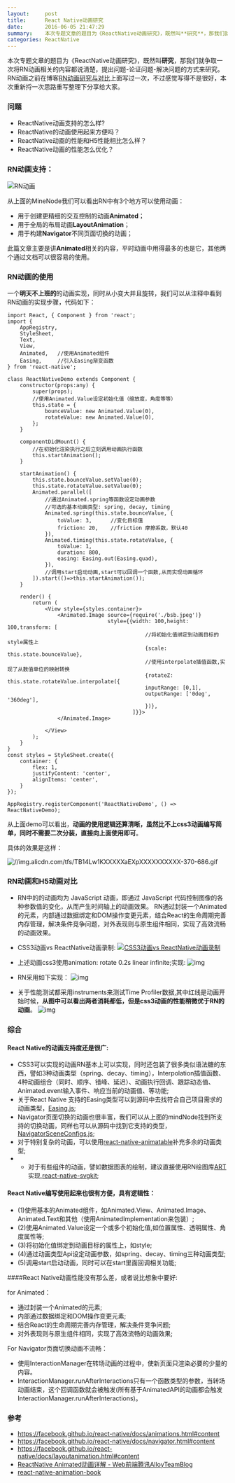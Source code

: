 ```yaml
---
layout:     post
title:      React Native动画研究
date:       2016-06-05 21:47:29
summary:    本次专题文章的题目为《ReactNative动画研究》，既然叫**研究**，那我们就争取一次将RN动画相关的内容都说清楚，提出问题-论证问题-解决问题的方式来研究。RN动画之前在博客[RN动画研究与对比](http://tw93.github.io/2016-04-05/the-thinking-about-react-native-animated.html)上面写过一次，不过感觉写得不是很好，本次重新捋一次思路重写整理下分享给大家。
categories: ReactNative
---
```


本次专题文章的题目为《ReactNative动画研究》，既然叫**研究**，那我们就争取一次将RN动画相关的内容都说清楚，提出问题-论证问题-解决问题的方式来研究。RN动画之前在博客[RN动画研究与对比](http://tw93.github.io/2016-04-05/the-thinking-about-react-native-animated.html)上面写过一次，不过感觉写得不是很好，本次重新捋一次思路重写整理下分享给大家。

### 问题
- ReactNative动画支持的怎么样?
- ReactNative的动画使用起来方便吗？
- ReactNative动画的性能和H5性能相比怎么样？
- ReactNative动画的性能怎么优化？

###  RN动画支持：

![RN动画](https://img.alicdn.com/tfs/TB1HDwhKXXXXXcraXXXXXXXXXXX-1225-1716.png)

从上面的MineNode我们可以看出RN中有3个地方可以使用动画：

- 用于创建更精细的交互控制的动画**Animated**；
- 用于全局的布局动画**LayoutAnimation**；
- 用于构建**Navigator**不同页面切换的动画；

此篇文章主要是讲**Animated**相关的内容，平时动画中用得最多的也是它，其他两个通过文档可以很容易的使用。

### RN动画的使用

一个**明天不上班的**的动画实现，同时从小变大并且旋转，我们可以从注释中看到RN动画的实现步骤，代码如下：

```
import React, { Component } from 'react';
import {
    AppRegistry,
    StyleSheet,
    Text,
    View,
    Animated,   //使用Animated组件
    Easing,     //引入Easing渐变函数
} from 'react-native';

class ReactNativeDemo extends Component {
    constructor(props:any) {
        super(props);
        //使用Animated.Value设定初始化值（缩放度，角度等等）
        this.state = {
            bounceValue: new Animated.Value(0),
            rotateValue: new Animated.Value(0),
        };
    }

    componentDidMount() {
        //在初始化渲染执行之后立刻调用动画执行函数
        this.startAnimation();
    }

    startAnimation() {
        this.state.bounceValue.setValue(0);
        this.state.rotateValue.setValue(0);
        Animated.parallel([
            //通过Animated.spring等函数设定动画参数
            //可选的基本动画类型: spring, decay, timing
            Animated.spring(this.state.bounceValue, {
                toValue: 3,      //变化目标值
                friction: 20,    //friction 摩擦系数，默认40
            }),
            Animated.timing(this.state.rotateValue, {
                toValue: 1,
                duration: 800,
                easing: Easing.out(Easing.quad),
            }),
            //调用start启动动画,start可以回调一个函数,从而实现动画循环
        ]).start(()=>this.startAnimation());
    }

    render() {
        return (
            <View style={styles.container}>
                <Animated.Image source={require('./bsb.jpeg')}
                                style={{width: 100,height: 100,transform: [
                                            //将初始化值绑定到动画目标的style属性上
                                            {scale: this.state.bounceValue},
                                            //使用interpolate插值函数,实现了从数值单位的映射转换
                                            {rotateZ: this.state.rotateValue.interpolate({
                                            inputRange: [0,1],
                                            outputRange: ['0deg', '360deg'],
                                            })},
                                        ]}}>
                </Animated.Image>

            </View>
        );
    }
}
const styles = StyleSheet.create({
    container: {
        flex: 1,
        justifyContent: 'center',
        alignItems: 'center',
    }
});

AppRegistry.registerComponent('ReactNativeDemo', () => ReactNativeDemo);

```
从上面demo可以看出，**动画的使用逻辑还算清晰，虽然比不上css3动画编写简单，同时不需要二次分装，直接向上面使用即可**。

具体的效果是这样：

![//img.alicdn.com/tfs/TB14Lw1KXXXXXaEXpXXXXXXXXXX-370-686.gif](https://img.alicdn.com/tfs/TB14Lw1KXXXXXaEXpXXXXXXXXXX-370-686.gif)


###  RN动画和H5动画对比
  - RN中的的动画均为 JavaScript 动画，即通过 JavaScript 代码控制图像的各种参数值的变化，从而产生时间轴上的动画效果。 RN通过封装一个Animated的元素，内部通过数据绑定和DOM操作变更元素，结合React的生命周期完善内存管理，解决条件竞争问题，对外表现则与原生组件相同，实现了高效流畅的动画效果。
  
  - CSS3动画vs ReactNative动画录制:
  [![CSS3动画vs ReactNative动画录制](https://img.alicdn.com/tfs/TB1JD1sMpXXXXa7XVXXXXXXXXXX-529-439.png)](http://cloud.video.taobao.com/play/u/737512883/p/1/e/6/t/1/36938589.mp4)

  - 上述动画css3使用animation: rotate 0.2s linear infinite;实现:
    ![img](https://img.alicdn.com/tfs/TB1vwKwMpXXXXXdXVXXXXXXXXXX-707-487.png)

  - RN采用如下实现：
    ![img](http://img.alicdn.com/tfs/TB1FdhKMpXXXXXRXVXXXXXXXXXX-573-255.png) 

  - 关于性能测试都采用instruments来测试Time Profiler数据,其中红线是动画开始时候，**从图中可以看出两者消耗都低，但是css3动画的性能稍微优于RN的动画**。
![img](https://img.alicdn.com/tfs/TB15mlYMpXXXXbnXpXXXXXXXXXX-735-235.png)


### 综合
#### React Native的动画支持度还是很广:
- CSS3可以实现的动画RN基本上可以实现，同时还包装了很多类似语法糖的东西，譬如3种动画类型（spring、decay、timing），Interpolation插值函数、4种动画组合（同时、顺序、错峰、延迟）、动画执行回调、跟踪动态值、Animated.event输入事件、响应当前的动画值、等功能;
- 关于React Native 支持的Easing类型可以到源码中去找符合自己项目需求的动画类型，[Easing.js](https://github.com/facebook/react-native/blob/master/Libraries/Animated/src/Easing.js);
- Navigator页面切换的动画也很丰富，我们可以从上面的mindNode找到所支持的切换动画，同样也可以从源码中找到它支持的类型，[NavigatorSceneConfigs.js](https://github.com/facebook/react-native/blob/master/Libraries/CustomComponents/Navigator/NavigatorSceneConfigs.js);
- 对于特别复杂的动画，可以使用[react-native-animatable](https://github.com/oblador/react-native-animatable)补充多余的动画类型;
- - 对于有些组件的动画，譬如数据图表的绘制，建议直接使用RN绘图库[ART](https://github.com/facebook/react-native/tree/master/Libraries/ART)实现,[react-native-svgkit](https://github.com/brentvatne/react-native-svgkit);



#### React Native编写使用起来也很有方便，具有逻辑性：
- (1)使用基本的Animated组件，如Animated.View、Animated.Image、Animated.Text和其他（使用AnimatedImplementation来包装）;
- (2)使用Animated.Value设定一个或多个初始化值,如位置属性、透明属性、角度属性等;
- (3)将初始化值绑定到动画目标的属性上，如style;
- (4)通过动画类型Api设定动画参数，如spring、decay、timing三种动画类型;
- (5)调用start启动动画，同时可以在start里面回调相关功能;



####React Native动画性能没有那么差，或者说比想象中要好:

for Animated：
- 通过封装一个Animated的元素;
- 内部通过数据绑定和DOM操作变更元素;
- 结合React的生命周期完善内存管理，解决条件竞争问题;
- 对外表现则与原生组件相同，实现了高效流畅的动画效果;

For Navigator页面切换动画不流畅：
- 使用InteractionManager在转场动画的过程中，使新页面只渲染必要的少量的内容。
- InteractionManager.runAfterInteractions只有一个函数类型的参数，当转场动画结束，这个回调函数就会被触发(所有基于AnimatedAPI的动画都会触发InteractionManager.runAfterInteractions)。
   

    
### 参考
- https://facebook.github.io/react-native/docs/animations.html#content
- https://facebook.github.io/react-native/docs/navigator.html#content
- https://facebook.github.io/react-native/docs/layoutanimation.html#content
- [ReactNative Animated动画详解 - Web前端腾讯AlloyTeamBlog](https://www.google.com.hk/url?sa=t&rct=j&q=&esrc=s&source=web&cd=5&cad=rja&uact=8&ved=0ahUKEwjghpGciPnLAhVGkywKHQebDBwQFgg4MAQ&url=%68%74%74%70%3a%2f%2f%77%77%77%2e%61%6c%6c%6f%79%74%65%61%6d%2e%63%6f%6d%2f%32%30%31%36%2f%30%31%2f%72%65%61%63%74%6e%61%74%69%76%65%2d%61%6e%69%6d%61%74%65%64%2f&usg=AFQjCNFHs4H5NFeDSA60uU1AiwE4s3DDtA&sig2=co4jsVL_5KxI5g-Ug0eKBQ)
- [react-native-animation-book](http://browniefed.com/react-native-animation-book/)



